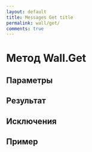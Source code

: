 ```yaml
---
layout: default
title: Messages Get title
permalink: wall/get/
comments: true
---
```

# Метод Wall.Get

## Параметры

## Результат

## Исключения

## Пример
```csharp

```
